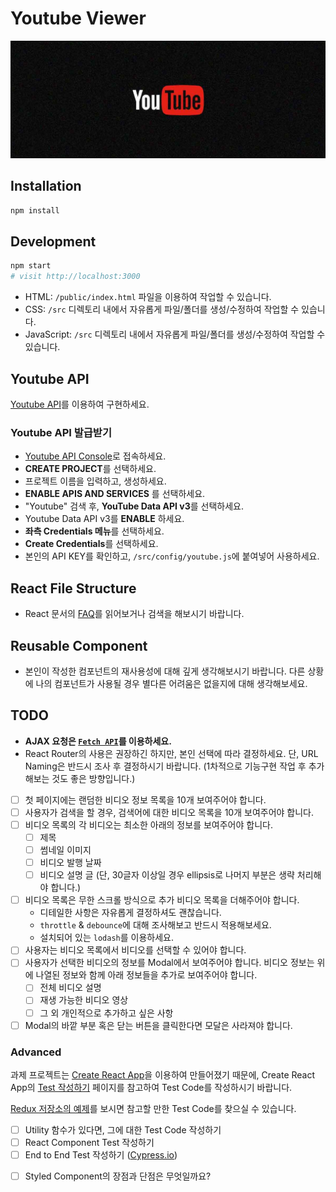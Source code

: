# Youtube Viewer

![Youtube](/youtube.jpg)

## Installation

```sh
npm install
```

## Development

```sh
npm start
# visit http://localhost:3000
```

- HTML: `/public/index.html` 파일을 이용하여 작업할 수 있습니다.
- CSS: `/src` 디렉토리 내에서 자유롭게 파일/폴더를 생성/수정하여 작업할 수 있습니다.
- JavaScript: `/src` 디렉토리 내에서 자유롭게 파일/폴더를 생성/수정하여 작업할 수 있습니다.

## Youtube API

[Youtube API](https://developers.google.com/youtube/v3/docs/search/list)를 이용하여 구현하세요.

### Youtube API 발급받기

- [Youtube API Console](https://console.developers.google.com/)로 접속하세요.
- **CREATE PROJECT**를 선택하세요.
- 프로젝트 이름을 입력하고, 생성하세요.
- **ENABLE APIS AND SERVICES** 를 선택하세요.
- "Youtube" 검색 후, **YouTube Data API v3**를 선택하세요.
- Youtube Data API v3를 **ENABLE** 하세요.
- **좌측 Credentials 메뉴**를 선택하세요.
- **Create Credentials**를 선택하세요.
- 본인의 API KEY를 확인하고, `/src/config/youtube.js`에 붙여넣어 사용하세요.

## React File Structure

- React 문서의 [FAQ](https://reactjs.org/docs/faq-structure.html)를 읽어보거나 검색을 해보시기 바랍니다.

## Reusable Component

- 본인이 작성한 컴포넌트의 재사용성에 대해 깊게 생각해보시기 바랍니다. 다른 상황에 나의 컴포넌트가 사용될 경우 별다른 어려움은 없을지에 대해 생각해보세요.

## TODO

- **AJAX 요청은 [`Fetch API`](https://developer.mozilla.org/en-US/docs/Web/API/Fetch_API)를 이용하세요.**
- React Router의 사용은 권장하긴 하지만, 본인 선택에 따라 결정하세요. 단, URL Naming은 반드시 조사 후 결정하시기 바랍니다. (1차적으로 기능구현 작업 후 추가해보는 것도 좋은 방향입니다.)

* [ ] 첫 페이지에는 랜덤한 비디오 정보 목록을 10개 보여주어야 합니다.
* [ ] 사용자가 검색을 할 경우, 검색어에 대한 비디오 목록을 10개 보여주어야 합니다.
* [ ] 비디오 목록의 각 비디오는 최소한 아래의 정보를 보여주어야 합니다.
  - [ ] 제목
  - [ ] 썸네일 이미지
  - [ ] 비디오 발행 날짜
  - [ ] 비디오 설명 글 (단, 30글자 이상일 경우 ellipsis로 나머지 부분은 생략 처리해야 합니다.)
* [ ] 비디오 목록은 무한 스크롤 방식으로 추가 비디오 목록을 더해주어야 합니다.
  - 디테일한 사항은 자유롭게 결정하셔도 괜찮습니다.
  - `throttle` & `debounce`에 대해 조사해보고 반드시 적용해보세요.
  - 설치되어 있는 `lodash`를 이용하세요.
* [ ] 사용자는 비디오 목록에서 비디오를 선택할 수 있어야 합니다.
* [ ] 사용자가 선택한 비디오의 정보를 Modal에서 보여주어야 합니다. 비디오 정보는 위에 나열된 정보와 함께 아래 정보들을 추가로 보여주어야 합니다.
  - [ ] 전체 비디오 설명
  - [ ] 재생 가능한 비디오 영상
  - [ ] 그 외 개인적으로 추가하고 싶은 사항
* [ ] Modal의 바깥 부분 혹은 닫는 버튼을 클릭한다면 모달은 사라져야 합니다.

### Advanced

과제 프로젝트는 [Create React App](https://create-react-app.dev/)을 이용하여 만들어졌기 때문에, Create React App의 [Test 작성하기](https://facebook.github.io/create-react-app/docs/running-tests) 페이지를 참고하여 Test Code를 작성하시기 바랍니다.

[Redux 저장소의 예제](https://github.com/reduxjs/redux/tree/master/examples/shopping-cart/src)를 보시면 참고할 만한 Test Code를 찾으실 수 있습니다.

- [ ] Utility 함수가 있다면, 그에 대한 Test Code 작성하기
- [ ] React Component Test 작성하기
- [ ] End to End Test 작성하기 ([Cypress.io](https://www.cypress.io/))

* [ ] Styled Component의 장점과 단점은 무엇일까요?

